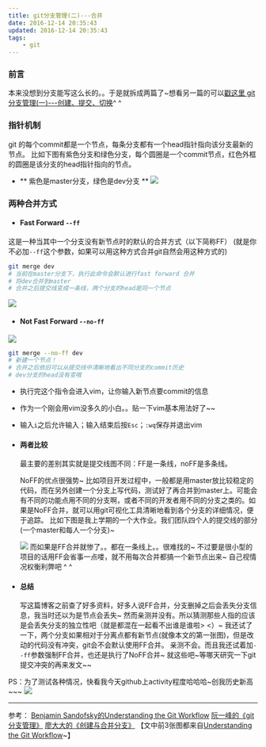 ```yaml
---
title: git分支管理(二)---合并
date: 2016-12-14 20:35:43
updated: 2016-12-14 20:35:43
tags:
    - git
---
```

### 前言
本来没想到分支能写这么长的。。于是就拆成两篇了~想看另一篇的可以[戳这里 git分支管理(一)---创建、提交、切换](http://disinuo.me/2016/12/14/2016-12-14-git_branch/)^ ^
<!--more-->
### 指针机制
git 的每个commit都是一个节点，每条分支都有一个head指针指向该分支最新的节点。
比如下图有紫色分支和绿色分支，每个圆圈是一个commit节点，红色外框的圆圈是该分支的head指针指向的节点。
- ** 紫色是master分支，绿色是dev分支 **
![](/image/2016-12-14-git_branch_merge/head.png)

### 两种合并方式
- #### Fast Forward `--ff`
这是一种当其中一个分支没有新节点时的默认的合并方式（以下简称FF）
(就是你不必加`--ff`这个参数，如果可以用这种方式合并git自然会用这种方式的)
```bash
git merge dev
# 当前在master分支下，执行此命令会默认进行fast forward 合并
# 将dev合并到master
# 合并之后提交线变成一条线，两个分支的head是同一个节点
```
![](/image/2016-12-14-git_branch_merge/fast.png)

- #### Not Fast Forward `--no-ff`
![](/image/2016-12-14-git_branch_merge/no-ff.png)
```bash
git merge --no-ff dev
# 新建一个节点！
# 合并之后依旧可以从提交线中清晰地看出不同分支的commit历史
# dev分支的head没有变哦
```
  - 执行完这个指令会进入vim，让你输入新节点要commit的信息
  - 作为一个刚会用vim没多久的小白。。贴一下vim基本用法好了~~
  - 输入`i`之后允许输入；输入结束后按`Esc`；`:wq`保存并退出vim

- #### 两者比较
    最主要的差别其实就是提交线图不同：FF是一条线，noFF是多条线。

    NoFF的优点很强势~
    比如项目开发过程中，一般都是用master放比较稳定的代码，而在另外创建一个分支上写代码，测试好了再合并到master上。可能会有不同的功能点用不同的分支啊，或者不同的开发者用不同的分支之类的。如果是NoFF合并，就可以用git可视化工具清晰地看到各个分支的详细情况，便于追踪。
    比如下图是我上学期的一个大作业。我们团队四个人的提交线的部分(一个master和每人一个分支)~

    ![](/image/2016-12-14-git_branch_merge/commit_graph.png)
    而如果是FF合并就惨了。。都在一条线上。。很难找的~
    不过要是很小型的项目的话用FF会省事一点喽，就不用每次合并都搞一个新节点出来~
    自己视情况权衡利弊吧 ^ ^
- #### 总结
  写这篇博客之前查了好多资料，好多人说FF合并，分支删掉之后会丢失分支信息，我当时还以为是节点会丢失~
  然而亲测并没有。所以猜测那些人指的应该是会丢失分支的独立性吧（就是都混在一起看不出谁是谁啦> <）~
  我还试了一下，两个分支如果相对于分离点都有新节点(就像本文的第一张图)，但是改动的代码没有冲突，git会不会默认使用FF合并。
  亲测不会。而且我还试着加`--ff`参数强制FF合并，也还是执行了NoFF合并~
  就这些吧~等哪天研究一下git提交冲突的再来发文~~

PS：为了测试各种情况，快看我今天github上activity程度哈哈哈~创我历史新高~~~
![](/image/2016-12-14-git_branch_merge/github_activity.png)
***********
参考：
[Benjamin Sandofsky的Understanding the Git Workflow](https://sandofsky.com/blog/git-workflow.html)
[阮一峰的《git分支管理》](http://www.ruanyifeng.com/blog/2012/07/git.html)
[廖大大的《创建与合并分支》](http://www.liaoxuefeng.com/wiki/0013739516305929606dd18361248578c67b8067c8c017b000/001375840038939c291467cc7c747b1810aab2fb8863508000#0)
【文中前3张图都来自[Understanding the Git Workflow](https://sandofsky.com/blog/git-workflow.html)~】
